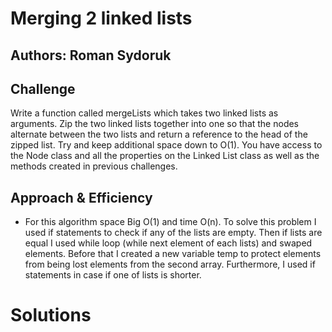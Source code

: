 # Merging 2 linked lists

## Authors: Roman Sydoruk

## Challenge
Write a function called mergeLists which takes two linked lists as arguments. Zip the two linked lists together into one so that the nodes alternate between the two lists and return a reference to the head of the zipped list. Try and keep additional space down to O(1). You have access to the Node class and all the properties on the Linked List class as well as the methods created in previous challenges.

## Approach & Efficiency
* For this algorithm space Big O(1) and time O(n). To solve this problem I used if statements to check if any of the lists are empty. Then if lists are equal I used while loop (while next element of each lists) and swaped elements. Before that I created a new variable temp to protect elements from being lost elements from the second array. Furthermore, I used if statements in case if one of lists is shorter.

# Solutions
